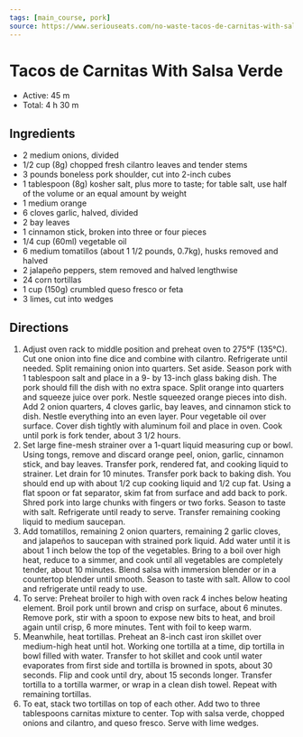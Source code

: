 ```yaml
---
tags: [main_course, pork]
source: https://www.seriouseats.com/no-waste-tacos-de-carnitas-with-salsa-verde-recipe
---
```


# Tacos de Carnitas With Salsa Verde

- Active: 45 m
- Total: 4 h 30 m

## Ingredients

- 2 medium onions, divided
- 1/2 cup (8g) chopped fresh cilantro leaves and tender stems
- 3 pounds boneless pork shoulder, cut into 2-inch cubes
- 1 tablespoon (8g) kosher salt, plus more to taste; for table salt, use half of the volume or an equal amount by weight
- 1 medium orange
- 6 cloves garlic, halved, divided
- 2 bay leaves
- 1 cinnamon stick, broken into three or four pieces
- 1/4 cup (60ml) vegetable oil
- 6 medium tomatillos (about 1 1/2 pounds, 0.7kg), husks removed and halved
- 2 jalapeño peppers, stem removed and halved lengthwise
- 24 corn tortillas
- 1 cup (150g) crumbled queso fresco or feta
- 3 limes, cut into wedges

## Directions

1. Adjust oven rack to middle position and preheat oven to 275°F (135°C). Cut one onion into fine dice and combine with cilantro. Refrigerate until needed. Split remaining onion into quarters. Set aside. Season pork with 1 tablespoon salt and place in a 9- by 13-inch glass baking dish. The pork should fill the dish with no extra space. Split orange into quarters and squeeze juice over pork. Nestle squeezed orange pieces into dish. Add 2 onion quarters, 4 cloves garlic, bay leaves, and cinnamon stick to dish. Nestle everything into an even layer. Pour vegetable oil over surface. Cover dish tightly with aluminum foil and place in oven. Cook until pork is fork tender, about 3 1/2 hours.
2. Set large fine-mesh strainer over a 1-quart liquid measuring cup or bowl. Using tongs, remove and discard orange peel, onion, garlic, cinnamon stick, and bay leaves. Transfer pork, rendered fat, and cooking liquid to strainer. Let drain for 10 minutes. Transfer pork back to baking dish. You should end up with about 1/2 cup cooking liquid and 1/2 cup fat. Using a flat spoon or fat separator, skim fat from surface and add back to pork. Shred pork into large chunks with fingers or two forks. Season to taste with salt. Refrigerate until ready to serve. Transfer remaining cooking liquid to medium saucepan.
3. Add tomatillos, remaining 2 onion quarters, remaining 2 garlic cloves, and jalapeños to saucepan with strained pork liquid. Add water until it is about 1 inch below the top of the vegetables. Bring to a boil over high heat, reduce to a simmer, and cook until all vegetables are completely tender, about 10 minutes. Blend salsa with immersion blender or in a countertop blender until smooth. Season to taste with salt. Allow to cool and refrigerate until ready to use.
4. To serve: Preheat broiler to high with oven rack 4 inches below heating element. Broil pork until brown and crisp on surface, about 6 minutes. Remove pork, stir with a spoon to expose new bits to heat, and broil again until crisp, 6 more minutes. Tent with foil to keep warm.
5. Meanwhile, heat tortillas. Preheat an 8-inch cast iron skillet over medium-high heat until hot. Working one tortilla at a time, dip tortilla in bowl filled with water. Transfer to hot skillet and cook until water evaporates from first side and tortilla is browned in spots, about 30 seconds. Flip and cook until dry, about 15 seconds longer. Transfer tortilla to a tortilla warmer, or wrap in a clean dish towel. Repeat with remaining tortillas.
6. To eat, stack two tortillas on top of each other. Add two to three tablespoons carnitas mixture to center. Top with salsa verde, chopped onions and cilantro, and queso fresco. Serve with lime wedges.
